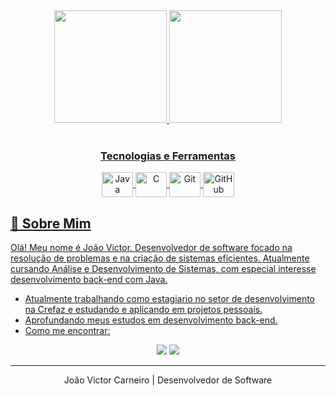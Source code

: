 <div align="center">
  <a href="https://github.com/DevJoaoCarneiro">
  <img height="180em" src="https://github-readme-stats.vercel.app/api?username=DevJoaoCarneiro&show_icons=true&theme=cobalt&include_all_commits=true&count_private=true"/>
  <img height="180em" src="https://github-readme-stats.vercel.app/api/top-langs/?username=DevJoaoCarneiro&layout=compact&langs_count=7&theme=cobalt"/>
</div>

<div align="center" style="display: inline_block;"><br>
  <h3>Tecnologias e Ferramentas</h3>
  <img align="center" alt="Java" height="40" width="50" src="https://cdn.jsdelivr.net/gh/devicons/devicon/icons/java/java-original-wordmark.svg">
  <img align="center" alt="C" height="40" width="50" src="https://cdn.jsdelivr.net/gh/devicons/devicon/icons/c/c-original.svg">
  <img align="center" alt="Git" height="40" width="50" src="https://cdn.jsdelivr.net/gh/devicons/devicon/icons/git/git-original.svg">
  <img align="center" alt="GitHub" height="40" width="50" src="https://cdn.jsdelivr.net/gh/devicons/devicon/icons/github/github-original.svg">
</div>

## 🚀 Sobre Mim
<p>
  Olá! Meu nome é João Victor. Desenvolvedor de software focado na resolução de problemas e na criação de sistemas eficientes. Atualmente cursando Análise e Desenvolvimento de Sistemas, com especial interesse desenvolvimento back-end com Java.
</p>

- Atualmente trabalhando como estagiario no setor de desenvolvimento na Crefaz e estudando e aplicando em projetos pessoais.
- Aprofundando meus estudos em desenvolvimento back-end.
- Como me encontrar:

<div align="center"> 
  <a href="mailto:vcarneirooo2@gmail.com"><img src="https://img.shields.io/badge/Gmail-D14836?style=for-the-badge&logo=gmail&logoColor=white" target="_blank"></a>
  <a href="https://www.linkedin.com/in/joaovictor-carneirooo/" target="_blank"><img src="https://img.shields.io/badge/LinkedIn-0077B5?style=for-the-badge&logo=linkedin&logoColor=white" target="_blank"></a> 
</div>

---
<div align="center">
  <p>João Victor Carneiro | Desenvolvedor de Software</p>
</div>
